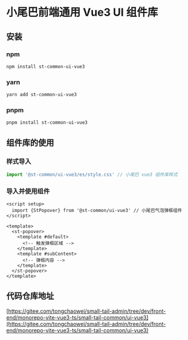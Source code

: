 # 小尾巴前端通用 Vue3 UI 组件库

## 安装

### npm

```bash
npm install st-common-ui-vue3
```

### yarn

```bash
yarn add st-common-ui-vue3
```

### pnpm

```bash
pnpm install st-common-ui-vue3
```

## 组件库的使用

### 样式导入

```js
import '@st-common/ui-vue3/es/style.css' // 小尾巴 vue3 组件库样式
```

### 导入并使用组件

```vue
<script setup>
  import {StPopover} from '@st-common/ui-vue3' // 小尾巴气泡弹框组件
</script>

<template>
  <st-popover>
    <template #default>
      <!-- 触发弹框区域 -->
    </template>
    <template #subContent>
      <!-- 弹框内容 -->
    </template>
  </st-popover>
</template>
```

## 代码仓库地址

[https://gitee.com/tongchaowei/small-tail-admin/tree/dev/front-end/monorepo-vite-vue3-ts/small-tail-common/ui-vue3](https://gitee.com/tongchaowei/small-tail-admin/tree/dev/front-end/monorepo-vite-vue3-ts/small-tail-common/ui-vue3)